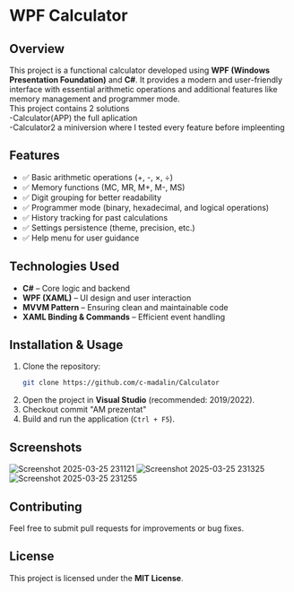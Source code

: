 # WPF Calculator

## Overview
This project is a functional calculator developed using **WPF (Windows Presentation Foundation)** and **C#**. It provides a modern and user-friendly interface with essential arithmetic operations and additional features like memory management and programmer mode.
<br> This project contains 2 solutions <br>
-Calculator(APP) the full aplication <br>
-Calculator2 a miniversion where I tested every feature before impleenting

## Features
- ✅ Basic arithmetic operations (+, -, ×, ÷)
- ✅ Memory functions (MC, MR, M+, M-, MS)
- ✅ Digit grouping for better readability
- ✅ Programmer mode (binary, hexadecimal, and logical operations)
- ✅ History tracking for past calculations
- ✅ Settings persistence (theme, precision, etc.)
- ✅ Help menu for user guidance

## Technologies Used
- **C#** – Core logic and backend
- **WPF (XAML)** – UI design and user interaction
- **MVVM Pattern** – Ensuring clean and maintainable code
- **XAML Binding & Commands** – Efficient event handling

## Installation & Usage
1. Clone the repository:
    ```bash
    git clone https://github.com/c-madalin/Calculator
    ```
2. Open the project in **Visual Studio** (recommended: 2019/2022).
3. Checkout commit "AM prezentat" 
4. Build and run the application (`Ctrl + F5`).

## Screenshots
![Screenshot 2025-03-25 231121](https://github.com/user-attachments/assets/5e6482b4-5f33-4c03-adab-951e0652defe)
![Screenshot 2025-03-25 231325](https://github.com/user-attachments/assets/40c40281-42fe-466f-92ee-21eb9f618e55)
![Screenshot 2025-03-25 231255](https://github.com/user-attachments/assets/895f756f-8e46-47fe-9569-49251595ccfd)

## Contributing
Feel free to submit pull requests for improvements or bug fixes.

## License
This project is licensed under the **MIT License**.

